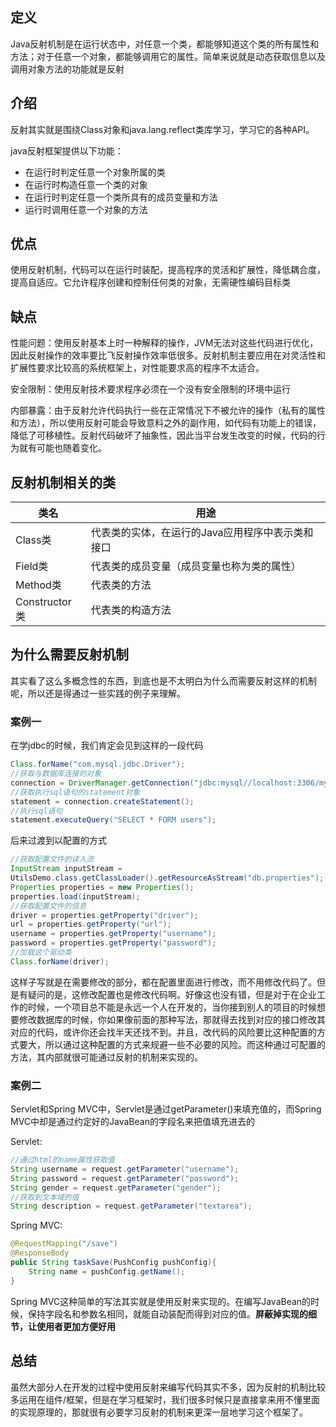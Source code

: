 
## 定义

Java反射机制是在运行状态中，对任意一个类，都能够知道这个类的所有属性和方法；对于任意一个对象，都能够调用它的属性。简单来说就是动态获取信息以及调用对象方法的功能就是反射

## 介绍

反射其实就是围绕Class对象和java.lang.reflect类库学习，学习它的各种API。

java反射框架提供以下功能：

- 在运行时判定任意一个对象所属的类
- 在运行时构造任意一个类的对象
- 在运行时判定任意一个类所具有的成员变量和方法
- 运行时调用任意一个对象的方法


## 优点

使用反射机制，代码可以在运行时装配，提高程序的灵活和扩展性，降低耦合度，提高自适应。它允许程序创建和控制任何类的对象，无需硬性编码目标类

## 缺点

性能问题：使用反射基本上时一种解释的操作，JVM无法对这些代码进行优化，因此反射操作的效率要比飞反射操作效率低很多。反射机制主要应用在对灵活性和扩展性要求比较高的系统框架上，对性能要求高的程序不太适合。

安全限制：使用反射技术要求程序必须在一个没有安全限制的环境中运行

内部暴露：由于反射允许代码执行一些在正常情况下不被允许的操作（私有的属性和方法），所以使用反射可能会导致意料之外的副作用，如代码有功能上的错误，降低了可移植性。反射代码破坏了抽象性，因此当平台发生改变的时候，代码的行为就有可能也随着变化。

## 反射机制相关的类

| 类名          | 用途                                             |
| ------------- | ------------------------------------------------ |
| Class类       | 代表类的实体，在运行的Java应用程序中表示类和接口 |
| Field类       | 代表类的成员变量（成员变量也称为类的属性）       |
| Method类      | 代表类的方法                                     |
| Constructor类 | 代表类的构造方法                                 |

## 为什么需要反射机制

其实看了这么多概念性的东西，到底也是不太明白为什么而需要反射这样的机制呢，所以还是得通过一些实践的例子来理解。

### 案例一

在学jdbc的时候，我们肯定会见到这样的一段代码

```java
Class.forName("com.mysql.jdbc.Driver");
//获取与数据库连接的对象
connection = DriverManager.getConnection("jdbc:mysql//localhost:3306/myblog","root","password");
//获取执行sql语句的statement对象
statement = connection.createStatement();
//执行sql语句
statement.executeQuery("SELECT * FORM users");
```

后来过渡到以配置的方式

```java
//获取配置文件的读入流
InputStream inputStream = 
UtilsDemo.class.getClassLoader().getResourceAsStream("db.properties");
Properties properties = new Properties();
properties.load(inputStream);
//获取配置文件的信息
driver = properties.getProperty("driver");
url = properties.getProperty("url");
username = properties.getProperty("username");
password = properties.getProperty("password");
//加载这个驱动类
Class.forName(driver);
```

这样子写就是在需要修改的部分，都在配置里面进行修改，而不用修改代码了。但是有疑问的是，这修改配置也是修改代码啊。好像这也没有错，但是对于在企业工作的时候，一个项目总不能是永远一个人在开发的，当你接到别人的项目的时候想要修改数据库的时候，你如果像前面的那种写法，那就得去找到对应的接口修改其对应的代码，或许你还会找半天还找不到。并且，改代码的风险要比这种配置的方式要大，所以通过这种配置的方式来规避一些不必要的风险。而这种通过可配置的方法，其内部就很可能通过反射的机制来实现的。

### 案例二

Servlet和Spring MVC中，Servlet是通过getParameter()来填充值的，而Spring MVC中却是通过约定好的JavaBean的字段名来把值填充进去的

Servlet:

```java
//通过html的name属性获取值
String username = request.getParameter("username");
String password = request.getParameter("password");
String gender = request.getParameter("gender");
//获取到文本域的值
String description = request.getParameter("textarea");
```

Spring MVC:

```java
@RequestMapping("/save")
@ResponseBody
public String taskSave(PushConfig pushConfig){
	String name = pushConfig.getName();
}
```

Spring MVC这种简单的写法其实就是使用反射来实现的。在编写JavaBean的时候，保持字段名和参数名相同，就能自动装配而得到对应的值。**屏蔽掉实现的细节，让使用者更加方便好用**

## 总结

虽然大部分人在开发的过程中使用反射来编写代码其实不多，因为反射的机制比较多运用在组件/框架，但是在学习框架时，我们很多时候只是直接拿来用不懂里面的实现原理的，那就很有必要学习反射的机制来更深一层地学习这个框架了。

